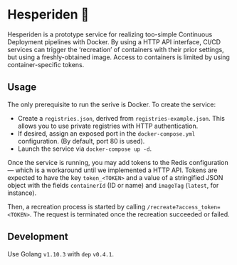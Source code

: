# Hesperiden 🌳

Hesperiden is a prototype service for realizing too-simple Continuous Deployment pipelines with Docker. By using a HTTP API interface, CI/CD services can trigger the ‘recreation’ of containers with their prior settings, but using a freshly-obtained image. Access to containers is limited by using container-specific tokens.

## Usage

The only prerequisite to run the serive is Docker. To create the service:

* Create a `registries.json`, derived from `registries-example.json`. This allows you to use private registries with HTTP authentication.
* If desired, assign an exposed port in the `docker-compose.yml` configuration. (By default, port 80 is used).
* Launch the service via `docker-compose up -d`.

Once the service is running, you may add tokens to the Redis configuration — which is a workaround until we implemented a HTTP API. Tokens are expected to have the key `token_<TOKEN>` and a value of a stringified JSON object with the fields `containerId` (ID or name) and `imageTag` (`latest`, for instance).

Then, a recreation process is started by calling `/recreate?access_token=<TOKEN>`. The request is terminated once the recreation succeeded or failed.


## Development

Use Golang `v1.10.3` with `dep` `v0.4.1`.
